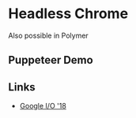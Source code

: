 # Headless Chrome

Also possible in Polymer

## Puppeteer Demo

## Links

- [Google I/O '18](https://youtu.be/lhZOFUY1weo?list=PLNYkxOF6rcIC4NQeXpdAy0RbOACI66Hvf&t=541)